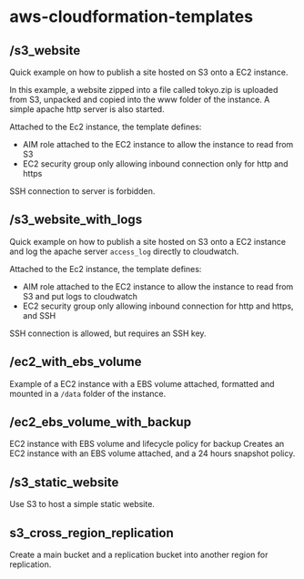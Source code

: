 # aws-cloudformation-templates


## /s3_website

Quick example on how to publish a site hosted on S3 onto a 
EC2 instance.

In this example, a website zipped into a file called tokyo.zip 
is uploaded from S3, unpacked and copied into the www folder of the instance.
A simple apache http server is also started.

Attached to the Ec2 instance, the template defines:
 - AIM role attached to the EC2 instance to allow the instance to read from S3
 - EC2 security group only allowing inbound connection only for http and https
 
SSH connection to server is forbidden.

## /s3_website_with_logs

Quick example on how to publish a site hosted on S3 onto a EC2 instance
and log the apache server `access_log` directly to cloudwatch.

Attached to the Ec2 instance, the template defines:
 - AIM role attached to the EC2 instance to allow the instance to read from S3 and put logs to cloudwatch
 - EC2 security group only allowing inbound connection for http and https, and SSH
 
 SSH connection is allowed, but requires an SSH key.
 
## /ec2_with_ebs_volume
 
Example of a EC2 instance with a EBS volume attached, formatted and mounted 
in a `/data` folder of the instance.


## /ec2_ebs_volume_with_backup

EC2 instance with EBS volume and lifecycle policy for backup
Creates an EC2 instance with an EBS volume attached, and a 24 hours snapshot policy.

## /s3_static_website

Use S3 to host a simple static website.

## s3_cross_region_replication

Create a main bucket and a replication bucket into another region for replication.